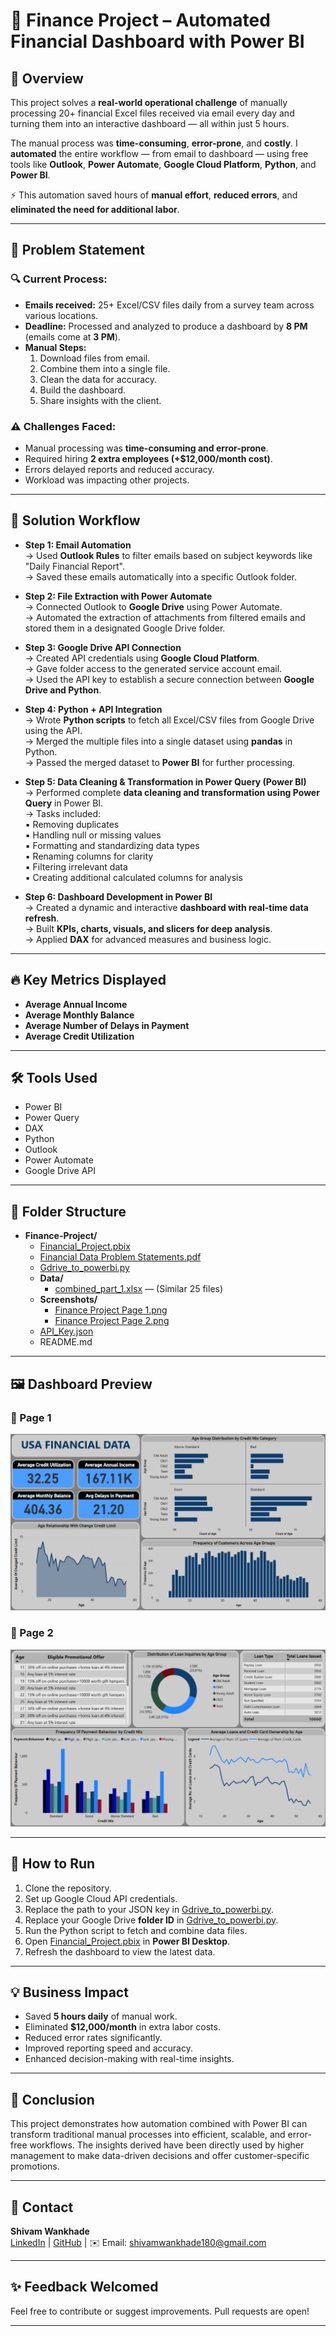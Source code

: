 
# 💼 Finance Project – Automated Financial Dashboard with Power BI

## 📘 Overview

This project solves a **real-world operational challenge** of manually processing 20+ financial Excel files received via email every day and turning them into an interactive dashboard — all within just 5 hours.

The manual process was **time-consuming**, **error-prone**, and **costly**.
I **automated** the entire workflow — from email to dashboard — using free tools like **Outlook**, **Power Automate**, **Google Cloud Platform**, **Python**, and **Power BI**.

⚡️ This automation saved hours of **manual effort**, **reduced errors**, and **eliminated the need for additional labor**.

---

## 🚀 Problem Statement

### 🔍 Current Process:
- **Emails received:** 25+ Excel/CSV files daily from a survey team across various locations.
- **Deadline:** Processed and analyzed to produce a dashboard by **8 PM** (emails come at **3 PM**).
- **Manual Steps:**
  1. Download files from email.
  2. Combine them into a single file.
  3. Clean the data for accuracy.
  4. Build the dashboard.
  5. Share insights with the client.

### ⚠️ Challenges Faced:
- Manual processing was **time-consuming and error-prone**.
- Required hiring **2 extra employees (+$12,000/month cost)**.
- Errors delayed reports and reduced accuracy.
- Workload was impacting other projects.

---

## 🔧 Solution Workflow

- **Step 1: Email Automation**  
  → Used **Outlook Rules** to filter emails based on subject keywords like "Daily Financial Report".  
  → Saved these emails automatically into a specific Outlook folder.  

- **Step 2: File Extraction with Power Automate**  
  → Connected Outlook to **Google Drive** using Power Automate.  
  → Automated the extraction of attachments from filtered emails and stored them in a designated Google Drive folder.  

- **Step 3: Google Drive API Connection**  
  → Created API credentials using **Google Cloud Platform**.  
  → Gave folder access to the generated service account email.  
  → Used the API key to establish a secure connection between **Google Drive and Python**.  

- **Step 4: Python + API Integration**  
  → Wrote **Python scripts** to fetch all Excel/CSV files from Google Drive using the API.  
  → Merged the multiple files into a single dataset using **pandas** in Python.  
  → Passed the merged dataset to **Power BI** for further processing.  

- **Step 5: Data Cleaning & Transformation in Power Query (Power BI)**  
  → Performed complete **data cleaning and transformation using Power Query** in Power BI.  
  → Tasks included:  
    ▪ Removing duplicates  
    ▪ Handling null or missing values  
    ▪ Formatting and standardizing data types  
    ▪ Renaming columns for clarity  
    ▪ Filtering irrelevant data  
    ▪ Creating additional calculated columns for analysis  

- **Step 6: Dashboard Development in Power BI**  
  → Created a dynamic and interactive **dashboard with real-time data refresh**.  
  → Built **KPIs, charts, visuals, and slicers for deep analysis**.  
  → Applied **DAX** for advanced measures and business logic.  

---

## 🔥 Key Metrics Displayed
- **Average Annual Income**
- **Average Monthly Balance**
- **Average Number of Delays in Payment**
- **Average Credit Utilization**

---

## 🛠 Tools Used
- Power BI  
- Power Query  
- DAX  
- Python  
- Outlook  
- Power Automate  
- Google Drive API  

---

## 📂 Folder Structure

- **Finance-Project/**
  - [Financial_Project.pbix](./Financial_Project.pbix)
  - [Financial Data Problem Statements.pdf](./Financial%20Data%20Problem%20Statements.pdf)
  - [Gdrive_to_powerbi.py](./Gdrive_to_powerbi.py)
  - **Data/**
    - [combined_part_1.xlsx](./Data/combined_part_1.xlsx) — (Similar 25 files)
  - **Screenshots/**
    - [Finance Project Page 1.png](./Screenshots/Finance%20Project%20Page%201.png)
    - [Finance Project Page 2.png](./Screenshots/Finance%20Project%20Page%202.png)
  - [API_Key.json](./API_Key.json)
  - README.md

---

## 🖼️ Dashboard Preview

### 🔹 Page 1
![Dashboard Screenshot 1](./Screenshots/Finance%20Project%20Page%201.png) 
### 🔹 Page 2 
![Dashboard Screenshot 2](./Screenshots/Finance%20Project%20Page%202.png)

---

## 🚀 How to Run

1. Clone the repository.
2. Set up Google Cloud API credentials.
3. Replace the path to your JSON key in [Gdrive_to_powerbi.py](./Gdrive_to_powerbi.py).
4. Replace your Google Drive **folder ID** in [Gdrive_to_powerbi.py](./Gdrive_to_powerbi.py).
5. Run the Python script to fetch and combine data files.
6. Open [Financial_Project.pbix](./Financial_Project.pbix) in **Power BI Desktop**.
7. Refresh the dashboard to view the latest data.

---

## 💡 Business Impact

- Saved **5 hours daily** of manual work.
- Eliminated **$12,000/month** in extra labor costs.
- Reduced error rates significantly.
- Improved reporting speed and accuracy.
- Enhanced decision-making with real-time insights.

---

## 🧠 Conclusion

This project demonstrates how automation combined with Power BI can transform traditional manual processes into efficient, scalable, and error-free workflows. The insights derived have been directly used by higher management to make data-driven decisions and offer customer-specific promotions.

---

## 🤝 Contact

**Shivam Wankhade**  
[LinkedIn](https://www.linkedin.com/in/shivam96k) | [GitHub](https://github.com/Shiva96k) | ✉️ Email: shivamwankhade180@gmail.com  

---

## ✨ Feedback Welcomed

Feel free to contribute or suggest improvements. Pull requests are open!

---
